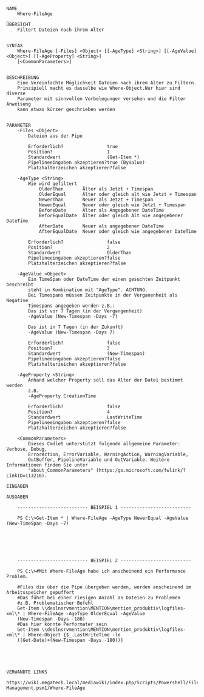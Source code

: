 ﻿```

NAME
    Where-FileAge
    
ÜBERSICHT
    Filtert Dateien nach ihrem Alter
    
    
SYNTAX
    Where-FileAge [-Files] <Object> [[-AgeType] <String>] [[-AgeValue] <Object>] [[-AgeProperty] <String>] 
    [<CommonParameters>]
    
    
BESCHREIBUNG
    Eine Vereinfachte Möglichkeit Dateien nach ihrem Alter zu Filtern.
    Prinzipiell macht es dasselbe wie Where-Object.Nur hier sind diverse
    Parameter mit sinnvollen Vorbelegungen versehen und die Filter Anweisung
    kann etwas kürzer geschrieben werden
    

PARAMETER
    -Files <Object>
        Dateien aus der Pipe
        
        Erforderlich?                true
        Position?                    1
        Standardwert                 (Get-Item *)
        Pipelineeingaben akzeptieren?true (ByValue)
        Platzhalterzeichen akzeptieren?false
        
    -AgeType <String>
        Wie wird gefiltert
            OlderThan       Älter als Jetzt + Timespan
            OlderEqual      Älter oder gleich alt wie Jetzt + Timespan
            NewerThan       Neuer als Jetzt + Timespan
            NewerEqual      Neuer oder gleich wie Jetzt + Timespan
            BeforeDate      Älter als Angegebener DateTime
            BeforEqualDate  Älter oder gleich Alt wie angegebener DateTime
            AfterDate       Neuer als angegebener DateTime
            AfterEqualDate  Neuer oder gleich wie angegebener DateTime
        
        Erforderlich?                false
        Position?                    2
        Standardwert                 OlderThan
        Pipelineeingaben akzeptieren?false
        Platzhalterzeichen akzeptieren?false
        
    -AgeValue <Object>
        Ein TimeSpan oder DateTime der einen gesuchten Zeitpunkt beschreibt
        steht in Kombination mit "AgeType". ACHTUNG.
        Bei Timespans müssen Zeitpunkte in der Verganenheit als Negative
        Timespans angegeben werden z.B.:
        Das ist vor 7 Tagen (in der Vergangenheit)
        -AgeValue (New-Timespan -Days -7)
        
        Das ist in 7 Tagen (in der Zukunft)
        -AgeValue (New-Timespan -Days 7)
        
        Erforderlich?                false
        Position?                    3
        Standardwert                 (New-Timespan)
        Pipelineeingaben akzeptieren?false
        Platzhalterzeichen akzeptieren?false
        
    -AgeProperty <String>
        Anhand welcher Property soll das Alter der Datei bestimmt werden
        z.B.
        -AgeProperty CreationTime
        
        Erforderlich?                false
        Position?                    4
        Standardwert                 LastWriteTime
        Pipelineeingaben akzeptieren?false
        Platzhalterzeichen akzeptieren?false
        
    <CommonParameters>
        Dieses Cmdlet unterstützt folgende allgemeine Parameter: Verbose, Debug,
        ErrorAction, ErrorVariable, WarningAction, WarningVariable,
        OutBuffer, PipelineVariable und OutVariable. Weitere Informationen finden Sie unter 
        "about_CommonParameters" (https:/go.microsoft.com/fwlink/?LinkID=113216). 
    
EINGABEN
    
AUSGABEN
    
    -------------------------- BEISPIEL 1 --------------------------
    
    PS C:\>Get-Item * | Where-FileAge -AgeType NewerEqual -AgeValue (New-TimeSpan -Days -7)
    
    
    
    
    
    
    -------------------------- BEISPIEL 2 --------------------------
    
    PS C:\>#Mit Where-FileAge habe ich anscheinend ein Performance Problem.
    
    #Files die über die Pipe übergeben werden, werden anscheinend im Arbeitsspeicher gepuffert
    #Das führt bei einer riesigen Anzahl an Dateien zu Problemen
    #z.B. Problematischer Befehl
    Get-Item \\deslnsrvmention\MENTION\mention_produktiv\logfiles-xml\* | Where-FileAge -AgeType OlderEqual -AgeValue 
    (New-Timespan -Days -180)
    #Das hier könnte Performater sein
    Get-Item \\deslnsrvmention\MENTION\mention_produktiv\logfiles-xml\* | Where-Object {$_.LastWriteTime -le 
    ((Get-Date)+(New-Timespan -Days -180))}
    
    
    
    
    
VERWANDTE LINKS
    https://wiki.megatech.local/mediawiki/index.php/Scripts/Powershell/File-Management.psm1/Where-FileAge



```

